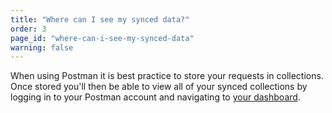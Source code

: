 ```yaml
---
title: "Where can I see my synced data?"
order: 3
page_id: "where-can-i-see-my-synced-data"
warning: false
---
```

When using Postman it is best practice to store your requests in collections. Once stored you'll then be able to view all of your synced collections by logging in to your Postman account and navigating to [your dashboard](go.postman.co/me/collections).
